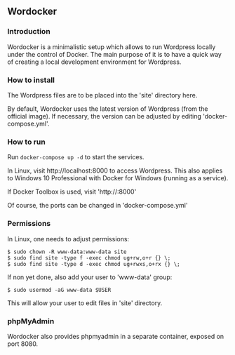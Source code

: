 ## Wordocker ##

### Introduction ###

Wordocker is a minimalistic setup which allows to run Wordpress
locally under the control of Docker.
The main purpose of it is to have a quick way of creating a local
development environment for Wordpress.


### How to install ###

The Wordpress files are to be placed into the 'site' directory here.

By default, Wordocker uses the latest version of Wordpress (from the
official image).
If necessary, the version can be adjusted by editing 'docker-compose.yml'.

### How to run ###

Run `docker-compose up -d` to start the services.

In Linux, visit http://localhost:8000 to access Wordpress.
This also applies to Windows 10 Professional with Docker for Windows
(running as a service).

If Docker Toolbox is used, visit 'http://<Your Docker Machine IP>:8000'

Of course, the ports can be changed in 'docker-compose.yml'

### Permissions ###

In Linux, one needs to adjust permissions:

```
$ sudo chown -R www-data:www-data site
$ sudo find site -type f -exec chmod ug+rw,o+r {} \;
$ sudo find site -type d -exec chmod ug+rwxs,o+rx {} \;
```

If non yet done, also add your user to 'www-data' group:

```
$ sudo usermod -aG www-data $USER
```

This will allow your user to edit files in 'site' directory.

### phpMyAdmin ###

Wordocker also provides phpmyadmin in a separate container,
exposed on port 8080.
